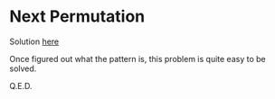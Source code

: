 # Next Permutation

Solution [here](solution.cpp)

Once figured out what the pattern is, this problem is quite easy to be solved.

Q.E.D.
